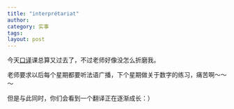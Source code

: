 ```yaml
---
title: "interprétariat"
author:
category: 实事
tags: 
layout: post
---
```

今天<a href="http://www.francaisblog.com.cn/node/449">口译</a>课总算又过去了，不过老师好像没怎么折磨我。

老师要求以后每个星期都要听法语广播，下个星期做关于数字的练习，痛苦啊～～～

但是与此同时，你们会看到一个翻译正在逐渐成长：）

